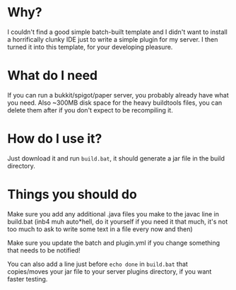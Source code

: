 # Why?

I couldn't find a good simple batch-built template and I didn't want to install a horrifically clunky IDE just to write a simple plugin for my server. I then turned it into this template, for your developing pleasure.

# What do I need

If you can run a bukkit/spigot/paper server, you probably already have what you need. Also ~300MB disk space for the heavy buildtools files, you can delete them after if you don't expect to be recompiling it.

# How do I use it?

Just download it and run `build.bat`, it should generate a jar file in the build directory.

# Things you should do

Make sure you add any additional .java files you make to the javac line in build.bat (inb4 muh auto\*hell, do it yourself if you need it that much, it's not too much to ask to write some text in a file every now and then)

Make sure you update the batch and plugin.yml if you change something that needs to be notified!

You can also add a line just before `echo done` in `build.bat` that copies/moves your jar file to your server plugins directory, if you want faster testing.

